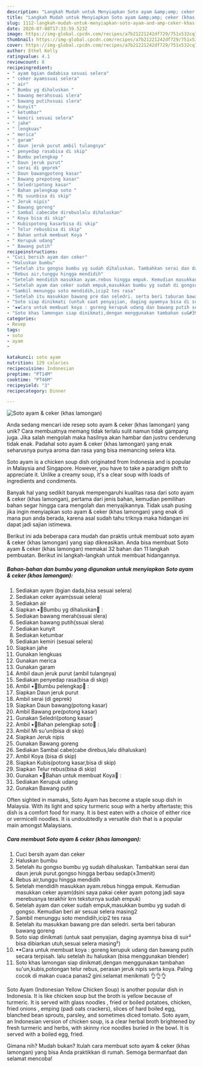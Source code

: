 ```yaml
---
description: "Langkah Mudah untuk Menyiapkan Soto ayam &amp;amp; ceker (khas lamongan), Menggugah Selera"
title: "Langkah Mudah untuk Menyiapkan Soto ayam &amp;amp; ceker (khas lamongan), Menggugah Selera"
slug: 1112-langkah-mudah-untuk-menyiapkan-soto-ayam-and-amp-ceker-khas-lamongan-menggugah-selera
date: 2020-07-08T17:33:59.523Z
image: https://img-global.cpcdn.com/recipes/a7b21221242df729/751x532cq70/soto-ayam-ceker-khas-lamongan-foto-resep-utama.jpg
thumbnail: https://img-global.cpcdn.com/recipes/a7b21221242df729/751x532cq70/soto-ayam-ceker-khas-lamongan-foto-resep-utama.jpg
cover: https://img-global.cpcdn.com/recipes/a7b21221242df729/751x532cq70/soto-ayam-ceker-khas-lamongan-foto-resep-utama.jpg
author: Ethel Kelly
ratingvalue: 4.1
reviewcount: 8
recipeingredient:
- " ayam bgian dadabisa sesuai selera"
- " ceker ayamssuai selera"
- " air"
- " Bumbu yg dihaluskan "
- " bawang merahssuai slera"
- " bawang putihssuai slera"
- " kunyit"
- " ketumbar"
- " kemiri sesuai selera"
- " jahe"
- " lengkuas"
- " merica"
- " garam"
- " daun jeruk purut ambil tulangnya"
- " penyedap rasabisa di skip"
- " Bumbu pelengkap "
- " Daun jeruk purut"
- " serai di geprek"
- " Daun bawangpotong kasar"
- " Bawang prepotong kasar"
- " Seledripotong kasar"
- " Bahan pelengkap soto "
- " Mi suunbisa di skip"
- " Jeruk nipis"
- " Bawang goreng"
- " Sambal cabecabe direbuslalu dihaluskan"
- " Koya bisa di skip"
- " Kubispotong kasarbisa di skip"
- " Telur rebusbisa di skip"
- " Bahan untuk membuat Koya "
- " Kerupuk udang"
- " Bawang putih"
recipeinstructions:
- "Cuci bersih ayam dan ceker"
- "Haluskan bumbu"
- "Setelah itu gongso bumbu yg sudah dihaluskan. Tambahkan serai dan daun jeruk purut.gongso hingga berbau sedap(±3menit)"
- "Rebus air,tunggu hingga mendidih"
- "Setelah mendidih masukkan ayam.rebus hingga empuk. Kemudian masukkan ceker ayam(dsini saya pakai ceker ayam potong jadi saya merebusnya terakhir krn teksturnya sudah empuk)"
- "Setelah ayam dan ceker sudah empuk,masukkan bumbu yg sudah di gongso. Kemudian beri air sesuai selera masing2"
- "Sambil menunggu soto mendidih,icip2 tes rasa"
- "Setelah itu masukkan bawang pre dan seledri. serta beri taburan bawang goreng"
- "Soto siap dinikmati (untuk saat penyajian, daging ayamnya bisa di suir² bisa dibiarkan utuh,sesuai selera masing²)"
- "▪▪Cara untuk membuat koya : goreng kerupuk udang dan bawang putih secara terpisah. lalu setelah itu haluskan (bisa menggunakan blender)"
- "Soto khas lamongan siap dinikmati,dengan menggunakan tambahan su&#39;un,kubis,potongan telur rebus, perasan jeruk nipis serta koya. Paling cocok di makan cuaca panas2 gini.selamat menikmati 👌👌👌"
categories:
- Resep
tags:
- soto
- ayam
- 

katakunci: soto ayam  
nutrition: 129 calories
recipecuisine: Indonesian
preptime: "PT14M"
cooktime: "PT46M"
recipeyield: "3"
recipecategory: Dinner

---
```



![Soto ayam &amp; ceker (khas lamongan)](https://img-global.cpcdn.com/recipes/a7b21221242df729/751x532cq70/soto-ayam-ceker-khas-lamongan-foto-resep-utama.jpg)

Anda sedang mencari ide resep soto ayam &amp; ceker (khas lamongan) yang unik? Cara membuatnya memang tidak terlalu sulit namun tidak gampang juga. Jika salah mengolah maka hasilnya akan hambar dan justru cenderung tidak enak. Padahal soto ayam &amp; ceker (khas lamongan) yang enak seharusnya punya aroma dan rasa yang bisa memancing selera kita.

Soto ayam is a chicken soup dish originated from Indonesia and is popular in Malaysia and Singapore. However, you have to take a paradigm shift to appreciate it. Unlike a creamy soup, it&#39;s a clear soup with loads of ingredients and condiments.

Banyak hal yang sedikit banyak mempengaruhi kualitas rasa dari soto ayam &amp; ceker (khas lamongan), pertama dari jenis bahan, kemudian pemilihan bahan segar hingga cara mengolah dan menyajikannya. Tidak usah pusing jika ingin menyiapkan soto ayam &amp; ceker (khas lamongan) yang enak di mana pun anda berada, karena asal sudah tahu triknya maka hidangan ini dapat jadi sajian istimewa.


Berikut ini ada beberapa cara mudah dan praktis untuk membuat soto ayam &amp; ceker (khas lamongan) yang siap dikreasikan. Anda bisa membuat Soto ayam &amp; ceker (khas lamongan) memakai 32 bahan dan 11 langkah pembuatan. Berikut ini langkah-langkah untuk membuat hidangannya.

<!--inarticleads1-->

##### Bahan-bahan dan bumbu yang digunakan untuk menyiapkan Soto ayam &amp; ceker (khas lamongan):

1. Sediakan  ayam (bgian dada,bisa sesuai selera)
1. Sediakan  ceker ayam(ssuai selera)
1. Sediakan  air
1. Siapkan  ▪🐓Bumbu yg dihaluskan🐓 :
1. Sediakan  bawang merah(ssuai slera)
1. Sediakan  bawang putih(ssuai slera)
1. Sediakan  kunyit
1. Sediakan  ketumbar
1. Sediakan  kemiri (sesuai selera)
1. Siapkan  jahe
1. Gunakan  lengkuas
1. Gunakan  merica
1. Gunakan  garam
1. Ambil  daun jeruk purut (ambil tulangnya)
1. Sediakan  penyedap rasa(bisa di skip)
1. Ambil  ▪🐓Bumbu pelengkap🐓 :
1. Siapkan  Daun jeruk purut
1. Ambil  serai (di geprek)
1. Siapkan  Daun bawang(potong kasar)
1. Ambil  Bawang pre(potong kasar)
1. Gunakan  Seledri(potong kasar)
1. Ambil  ▪🐓Bahan pelengkap soto🐓 :
1. Ambil  Mi su&#39;un(bisa di skip)
1. Siapkan  Jeruk nipis
1. Gunakan  Bawang goreng
1. Sediakan  Sambal cabe(cabe direbus,lalu dihaluskan)
1. Ambil  Koya (bisa di skip)
1. Siapkan  Kubis(potong kasar,bisa di skip)
1. Siapkan  Telur rebus(bisa di skip)
1. Gunakan  ▪🐓Bahan untuk membuat Koya🐓 :
1. Sediakan  Kerupuk udang
1. Gunakan  Bawang putih


Often sighted in mamaks, Soto Ayam has become a staple soup dish in Malaysia. With its light and spicy turmeric soup with a herby aftertaste; this dish is a comfort food for many. It is best eaten with a choice of either rice or vermicelli noodles. It is undoubtedly a versatile dish that is a popular main amongst Malaysians. 

<!--inarticleads2-->

##### Cara membuat Soto ayam &amp; ceker (khas lamongan):

1. Cuci bersih ayam dan ceker
1. Haluskan bumbu
1. Setelah itu gongso bumbu yg sudah dihaluskan. Tambahkan serai dan daun jeruk purut.gongso hingga berbau sedap(±3menit)
1. Rebus air,tunggu hingga mendidih
1. Setelah mendidih masukkan ayam.rebus hingga empuk. Kemudian masukkan ceker ayam(dsini saya pakai ceker ayam potong jadi saya merebusnya terakhir krn teksturnya sudah empuk)
1. Setelah ayam dan ceker sudah empuk,masukkan bumbu yg sudah di gongso. Kemudian beri air sesuai selera masing2
1. Sambil menunggu soto mendidih,icip2 tes rasa
1. Setelah itu masukkan bawang pre dan seledri. serta beri taburan bawang goreng
1. Soto siap dinikmati (untuk saat penyajian, daging ayamnya bisa di suir² bisa dibiarkan utuh,sesuai selera masing²)
1. ▪▪Cara untuk membuat koya : goreng kerupuk udang dan bawang putih secara terpisah. lalu setelah itu haluskan (bisa menggunakan blender)
1. Soto khas lamongan siap dinikmati,dengan menggunakan tambahan su&#39;un,kubis,potongan telur rebus, perasan jeruk nipis serta koya. Paling cocok di makan cuaca panas2 gini.selamat menikmati 👌👌👌


Soto Ayam (Indonesian Yellow Chicken Soup) is another popular dish in Indonesia. It is like chicken soup but the broth is yellow because of turmeric. It is served with glass noodles , fried or boiled potatoes, chicken, fried onions , emping (padi oats crackers), slices of hard boiled egg, blanched bean sprouts, parsley, and sometimes diced tomato. Soto ayam, an Indonesian version of chicken soup, is a clear herbal broth brightened by fresh turmeric and herbs, with skinny rice noodles buried in the bowl. It is served with a boiled egg, fried. 

Gimana nih? Mudah bukan? Itulah cara membuat soto ayam &amp; ceker (khas lamongan) yang bisa Anda praktikkan di rumah. Semoga bermanfaat dan selamat mencoba!
